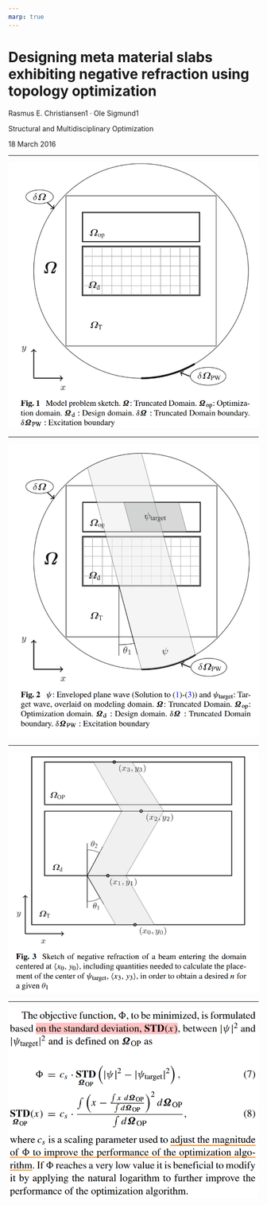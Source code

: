```yaml
---
marp: true
---
```

# Designing meta material slabs exhibiting negative refraction using topology optimization

Rasmus E. Christiansen1 · Ole Sigmund1

Structural and Multidisciplinary Optimization

18 March 2016

---
![bg 50%](image.png)

---
![bg 50%](image-1.png)

---
![bg 55%](image-2.png)

---
![bg 70%](image-3.png)